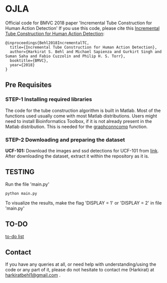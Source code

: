 # OJLA
Official code for BMVC 2018 paper 'Incremental Tube Construction for Human Action Detection'
If you use this code, please cite this [Incremental Tube Construction for Human Action Detection](https://arxiv.org/pdf/1704.01358.pdf):


	@inproceedings{Behl2018IncrementalTC,
	  title={Incremental Tube Construction for Human Action Detection},
	  author={Harkirat S. Behl and Michael Sapienza and Gurkirt Singh and Suman Saha and Fabio Cuzzolin and Philip H. S. Torr},
	  booktitle={BMVC},
	  year={2018}
	}


## Pre Requisites

### STEP-1 Installing required libraries


The code for the tube construction algorithm is built in Matlab. Most of the functions used usually come with most Matlab distributions. Users might need to install Bioinformatics Toolbox, if it is not already present in the Matlab distribution. This is needed for the [graphconncomp](https://uk.mathworks.com/help/bioinfo/ref/graphconncomp.html) function.


### STEP-2 Downloading and preparing the dataset

**UCF-101:**
Download the images and ssd detections for UCF-101 from [link](https://drive.google.com/file/d/1FyED77Ro_NNBgsTVfXndHKl_qLHGYxzc/view?usp=sharing). After downloading the dataset, extract it within the repository as it is.

## TESTING
Run the file 'main.py'

	python main.py

To visualize the results, make the flag 'DISPLAY = 1' or 'DISPLAY = 2' in file 'main.py'

## TO-DO
[to-do list](https://gist.github.com/harkiratbehl/cb499c4ec19b2ab3e81c7576b3990839)

## Contact
If you have any queries at all, or need help with understanding/using the code or any part of it, please do not hesitate to contact me (Harkirat) at harkiratbehl1@gmail.com .

